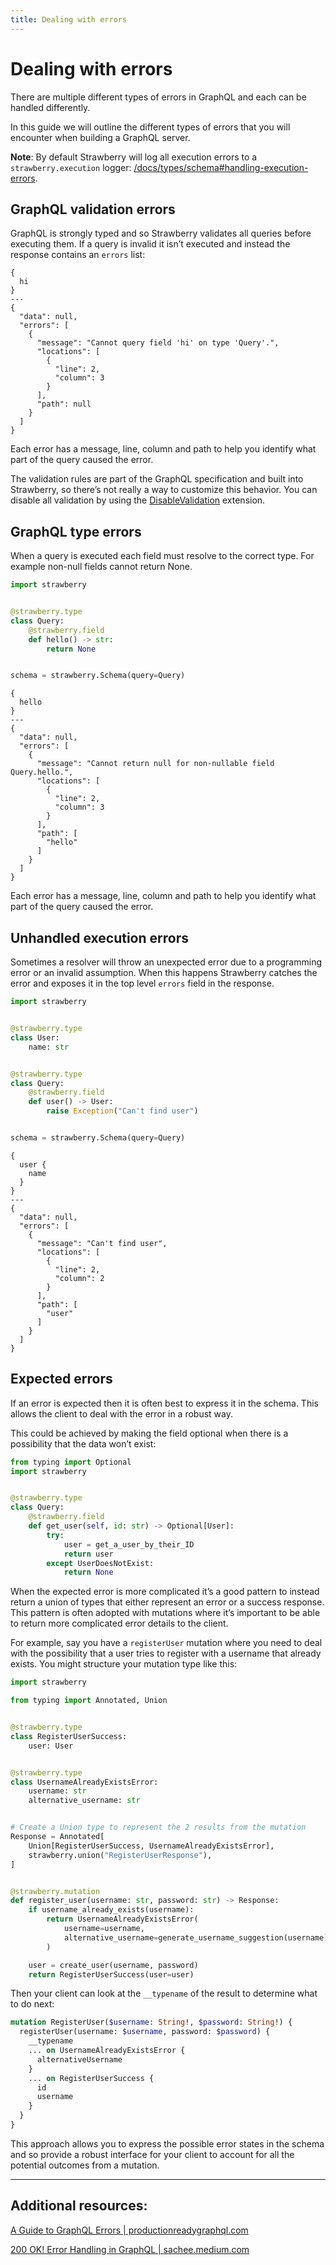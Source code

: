 ```yaml
---
title: Dealing with errors
---
```


# Dealing with errors

There are multiple different types of errors in GraphQL and each can be handled
differently.

In this guide we will outline the different types of errors that you will
encounter when building a GraphQL server.

**Note**: By default Strawberry will log all execution errors to a
`strawberry.execution` logger:
[/docs/types/schema#handling-execution-errors](../types/schema#handling-execution-errors).

## GraphQL validation errors

GraphQL is strongly typed and so Strawberry validates all queries before
executing them. If a query is invalid it isn’t executed and instead the response
contains an `errors` list:

```graphql+response
{
  hi
}
---
{
  "data": null,
  "errors": [
    {
      "message": "Cannot query field 'hi' on type 'Query'.",
      "locations": [
        {
          "line": 2,
          "column": 3
        }
      ],
      "path": null
    }
  ]
}
```

Each error has a message, line, column and path to help you identify what part
of the query caused the error.

The validation rules are part of the GraphQL specification and built into
Strawberry, so there’s not really a way to customize this behavior. You can
disable all validation by using the
[DisableValidation](../extensions/disable-validation) extension.

## GraphQL type errors

When a query is executed each field must resolve to the correct type. For
example non-null fields cannot return None.

```python
import strawberry


@strawberry.type
class Query:
    @strawberry.field
    def hello() -> str:
        return None


schema = strawberry.Schema(query=Query)
```

```graphql+response
{
  hello
}
---
{
  "data": null,
  "errors": [
    {
      "message": "Cannot return null for non-nullable field Query.hello.",
      "locations": [
        {
          "line": 2,
          "column": 3
        }
      ],
      "path": [
        "hello"
      ]
    }
  ]
}
```

Each error has a message, line, column and path to help you identify what part
of the query caused the error.

## Unhandled execution errors

Sometimes a resolver will throw an unexpected error due to a programming error
or an invalid assumption. When this happens Strawberry catches the error and
exposes it in the top level `errors` field in the response.

```python
import strawberry


@strawberry.type
class User:
    name: str


@strawberry.type
class Query:
    @strawberry.field
    def user() -> User:
        raise Exception("Can't find user")


schema = strawberry.Schema(query=Query)
```

```graphql+response
{
  user {
    name
  }
}
---
{
  "data": null,
  "errors": [
    {
      "message": "Can't find user",
      "locations": [
        {
          "line": 2,
          "column": 2
        }
      ],
      "path": [
        "user"
      ]
    }
  ]
}
```

## Expected errors

If an error is expected then it is often best to express it in the schema. This
allows the client to deal with the error in a robust way.

This could be achieved by making the field optional when there is a possibility
that the data won’t exist:

```python
from typing import Optional
import strawberry


@strawberry.type
class Query:
    @strawberry.field
    def get_user(self, id: str) -> Optional[User]:
        try:
            user = get_a_user_by_their_ID
            return user
        except UserDoesNotExist:
            return None
```

When the expected error is more complicated it’s a good pattern to instead
return a union of types that either represent an error or a success response.
This pattern is often adopted with mutations where it’s important to be able to
return more complicated error details to the client.

For example, say you have a `registerUser` mutation where you need to deal with
the possibility that a user tries to register with a username that already
exists. You might structure your mutation type like this:

```python
import strawberry

from typing import Annotated, Union


@strawberry.type
class RegisterUserSuccess:
    user: User


@strawberry.type
class UsernameAlreadyExistsError:
    username: str
    alternative_username: str


# Create a Union type to represent the 2 results from the mutation
Response = Annotated[
    Union[RegisterUserSuccess, UsernameAlreadyExistsError],
    strawberry.union("RegisterUserResponse"),
]


@strawberry.mutation
def register_user(username: str, password: str) -> Response:
    if username_already_exists(username):
        return UsernameAlreadyExistsError(
            username=username,
            alternative_username=generate_username_suggestion(username),
        )

    user = create_user(username, password)
    return RegisterUserSuccess(user=user)
```

Then your client can look at the `__typename` of the result to determine what to
do next:

```graphql
mutation RegisterUser($username: String!, $password: String!) {
  registerUser(username: $username, password: $password) {
    __typename
    ... on UsernameAlreadyExistsError {
      alternativeUsername
    }
    ... on RegisterUserSuccess {
      id
      username
    }
  }
}
```

This approach allows you to express the possible error states in the schema and
so provide a robust interface for your client to account for all the potential
outcomes from a mutation.

---

## Additional resources:

[A Guide to GraphQL Errors | productionreadygraphql.com](https://productionreadygraphql.com/2020-08-01-guide-to-graphql-errors/)

[200 OK! Error Handling in GraphQL | sachee.medium.com](https://sachee.medium.com/200-ok-error-handling-in-graphql-7ec869aec9bc)
